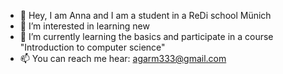 - 👋 Hey, I am Anna and I am a student in a ReDi school Münich
- 👀 I’m interested in learning new 
- 🌱 I’m currently learning the basics and participate in a course "Introduction to computer science"
- 📫 You can reach me hear: agarm333@gmail.com
<!---
annagarmash/annagarmash is a ✨ special ✨ repository because its `README.md` (this file) appears on your GitHub profile.
You can click the Preview link to take a look at your changes.
--->

